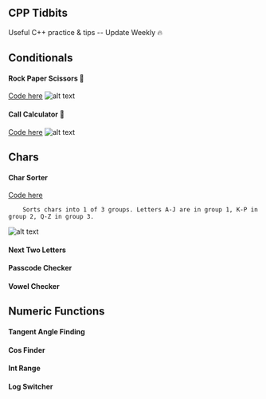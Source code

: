 ## CPP Tidbits
Useful C++ practice &amp; tips -- Update Weekly 🔥
## Conditionals
####	Rock Paper Scissors 🎲
[Code here](https://github.com/francisknight/CPP-Tidbits/blob/master/Rock%20Paper%20Scissors/main.cpp)
![alt text](https://github.com/francisknight/CPP-Tidbits/blob/master/Rock%20Paper%20Scissors/rps.png)
#### Call Calculator 🤙
[Code here](https://github.com/francisknight/CPP-Tidbits/blob/master/Call%20Calculator/main.cpp)
![alt text](https://github.com/francisknight/CPP-Tidbits/blob/master/Call%20Calculator/cc.png)

## Chars
####	Char Sorter
[Code here](https://github.com/francisknight/CPP-Tidbits/blob/master/Char%20Sorter/main.cpp)

        Sorts chars into 1 of 3 groups. Letters A-J are in group 1, K-P in group 2, Q-Z in group 3.
  ![alt text](https://github.com/francisknight/CPP-Tidbits/blob/master/Char%20Sorter/cs.png)
####	Next Two Letters
####	Passcode Checker
####	Vowel Checker

## Numeric Functions
####	Tangent Angle Finding
####	Cos Finder
####	Int Range
####	Log Switcher

